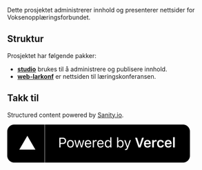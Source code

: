Dette prosjektet administrerer innhold og presenterer nettsider for Voksenopplæringsforbundet.

## Struktur

Prosjektet har følgende pakker:

- [**studio**](packages/studio) brukes til å administrere og publisere innhold.
- [**web-larkonf**](packages/web-larkonf) er nettsiden til læringskonferansen.

## Takk til

Structured content powered by [Sanity.io](https://www.sanity.io/).

[![Powered by Vercel][vercel]][vercel-url]

[vercel]: packages/web-larkonf/public/powered-by-vercel.svg
[vercel-url]: https://vercel.com/?utm_source=vofo-kursinfo&utm_campaign=oss
